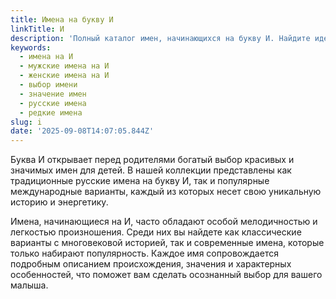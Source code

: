 ```yaml
---
title: Имена на букву И
linkTitle: И
description: 'Полный каталог имен, начинающихся на букву И. Найдите идеальное имя для вашего ребенка среди мужских и женских вариантов с подробными описаниями.'
keywords:
  - имена на И
  - мужские имена на И
  - женские имена на И
  - выбор имени
  - значение имен
  - русские имена
  - редкие имена
slug: i
date: '2025-09-08T14:07:05.844Z'
---
```


Буква И открывает перед родителями богатый выбор красивых и значимых имен для детей. В нашей коллекции представлены как традиционные русские имена на букву И, так и популярные международные варианты, каждый из которых несет свою уникальную историю и энергетику.

Имена, начинающиеся на И, часто обладают особой мелодичностью и легкостью произношения. Среди них вы найдете как классические варианты с многовековой историей, так и современные имена, которые только набирают популярность. Каждое имя сопровождается подробным описанием происхождения, значения и характерных особенностей, что поможет вам сделать осознанный выбор для вашего малыша.
